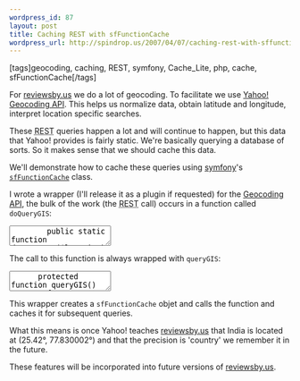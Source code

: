 ```yaml
--- 
wordpress_id: 87
layout: post
title: Caching REST with sfFunctionCache
wordpress_url: http://spindrop.us/2007/04/07/caching-rest-with-sffunctioncache/
---
```

[tags]geocoding, caching, REST, symfony, Cache_Lite, php, cache, sfFunctionCache[/tags]

[ygc]: http://developer.yahoo.com/maps/rest/V1/geocode.html
[rbu]: http://reviewsby.us/
[symfony]: http://symfony-project.com/
[sf1]: http://www.symfony-project.com/book/trunk/18-Performance#Caching%20the%20Result%20of%20a%20Function%20Call

For [reviewsby.us][rbu] we do a lot of geocoding.  To facilitate we use [Yahoo! Geocoding API][ygc].  This helps us normalize data, obtain latitude and longitude, interpret location specific searches.

These <acronym title="REpresentational State Transfer">REST</acronym> queries happen a lot and will continue to happen, but this data that Yahoo! provides is fairly static.  We're basically querying a database of sorts.  So it makes sense that we should cache this data.

We'll demonstrate how to cache these queries using [symfony][]'s [`sfFunctionCache`][sf1] class. 








<!--more-->






I wrote a wrapper (I'll release it as a plugin if requested) for the [Geocoding API][ygc], the bulk of the work (the <acronym title="REpresentational State Transfer">REST</acronym> call) occurs in a function called `doQueryGIS`:

<div><textarea name="code" class="php">
		public static function doQueryGIS($location)
		{
			$url               = sfConfig::get('app_yahoo_geocode');

			$query             = array();
			$query['appid']    = sfConfig::get('app_yahoo_app_id');
			$query['location'] = $location;
			$query['output']   = 'php';

			$url .= '?' . http_build_query($query,null,'&');	
              $curl = curl_init($url);
			curl_setopt($curl, CURLOPT_RETURNTRANSFER, true);
			$response = curl_exe c($curl); 
              // note there should be no space between curl_exe and c($curl) 
              // wordpress is just dumb
		

			if ($response != 'Array') 
			{
				return unserialize($response);
			} 
			else 
			{
				throw new sfException('Yahoo! GeoCoder does not understand: "'. $location . "\"\n");
			}
			return false;	
			
			
		}

</textarea></div>

The call to this function is always wrapped with `queryGIS`:

<div><textarea name="code" class="php">
	  protected function queryGIS()
		{
			$function_cache_dir = sfConfig::get('sf_cache_dir').'/function';
			$cache = new sfFunctionCache($function_cache_dir);
			$this->rawData = $cache->call(array('YahooGeo','doQueryGIS'), $this->rawLocation);
			return $this->rawData;
			
		}
</textarea></div>

This wrapper creates a `sfFunctionCache` objet and calls the function and caches it for subsequent queries.

What this means is once Yahoo! teaches [reviewsby.us][rbu] that India is located at (25.42&deg;, 77.830002&deg;) and that the precision is 'country' we remember it in the future.

These features will be incorporated into future versions of [reviewsby.us][rbu].

